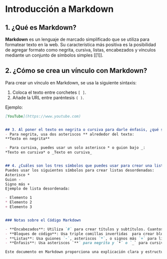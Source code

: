 # Introducción a Markdown

## 1. ¿Qué es Markdown?

**Markdown** es un lenguaje de marcado simplificado que se utiliza para formatear texto en la web. Su característica más positiva es la posibilidad de agregar formato como negrita, cursiva, listas, encabezados y vínculos mediante un conjunto de símbolos simples [[1]].

## 2. ¿Cómo se crea un vínculo con Markdown?

Para crear un vínculo en Markdown, se usa la siguiente sintaxis:

1. Coloca el texto entre corchetes `[ ]`.
2. Añade la URL entre paréntesis `( )`.

Ejemplo:

```markdown
[YouTube](https://www.youtube.com)


## 3. Al poner el texto en negrita o cursiva para darle énfasis, ¿qué símbolo es la mejor práctica?
- Para negrita, usa dos asteriscos ** alrededor del texto:
**Texto en negrita**

- Para cursiva, puedes usar un solo asterisco * o guion bajo _:
*Texto en cursiva* o _Texto en cursiva_


## 4. ¿Cuáles son los tres símbolos que puedes usar para crear una lista desordenada (con viñetas) con Markdown?
Puedes usar los siguientes símbolos para crear listas desordenadas:
Asterisco *
Guion -
Signo más +
Ejemplo de lista desordenada:

- Elemento 1
* Elemento 2
+ Elemento 3


### Notas sobre el Código Markdown

- **Encabezados**: Utiliza `#` para crear títulos y subtítulos. Cuantos más `#` uses, más bajo será el nivel del título.
- **Bloques de código**: Usa triple comillas invertidas  para crear bloques de código, especificando el lenguaje para resaltar la sintaxis.
- **Listas**: Usa guiones `-`, asteriscos `*`, o signos más `+` para listas con viñetas.
- **Énfasis**: Usa asteriscos `**` para negrita y `*` o `_` para cursiva.

Este documento en Markdown proporciona una explicación clara y estructurada de los conceptos básicos de Markdown, utilizando ejemplos de código para ilustrar cada punto.
